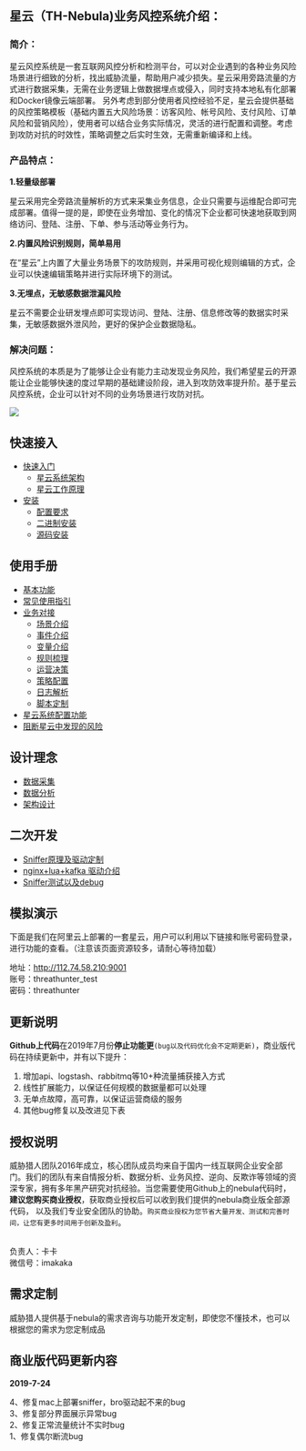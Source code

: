 ## 星云（TH-Nebula)业务风控系统介绍：

### 简介：

星云风控系统是一套互联网风控分析和检测平台，可以对企业遇到的各种业务风险场景进行细致的分析，找出威胁流量，帮助用户减少损失。星云采用旁路流量的方式进行数据采集，无需在业务逻辑上做数据埋点或侵入，同时支持本地私有化部署和Docker镜像云端部署。
另外考虑到部分使用者风控经验不足，星云会提供基础的风控策略模板（基础内置五大风险场景：访客风险、帐号风险、支付风险、订单风险和营销风险），使用者可以结合业务实际情况，灵活的进行配置和调整。考虑到攻防对抗的时效性，策略调整之后实时生效，无需重新编译和上线。

### 产品特点：

**1.轻量级部署** 

星云采用完全旁路流量解析的方式来采集业务信息，企业只需要与运维配合即可完成部署。值得一提的是，即使在业务增加、变化的情况下企业都可快速地获取到网络访问、登陆、注册、下单、参与活动等业务行为。 

**2.内置风险识别规则，简单易用** 

在“星云”上内置了大量业务场景下的攻防规则，并采用可视化规则编辑的方式，企业可以快速编辑策略并进行实际环境下的测试。 

**3.无埋点，无敏感数据泄漏风险** 

星云不需要企业研发埋点即可实现访问、登陆、注册、信息修改等的数据实时采集，无敏感数据外泄风险，更好的保护企业数据隐私。

### 解决问题：

风控系统的本质是为了能够让企业有能力主动发现业务风险，我们希望星云的开源能让企业能够快速的度过早期的基础建设阶段，进入到攻防效率提升阶。基于星云风控系统，企业可以针对不同的业务场景进行攻防对抗。 

![](http://ww1.sinaimg.cn/large/66d0828fgy1g1p9h25nhpj21cs0bkwzg.jpg)


## 快速接入

* [快速入门](https://github.com/threathunterX/nebula_doc/blob/master/chapter2/section1.md)
    * [星云系统架构](https://github.com/threathunterX/nebula_doc/blob/master/chapter2/section1/section1.1.md)
    * [星云工作原理](https://github.com/threathunterX/nebula_doc/blob/master/chapter2/section1/section1.2.md)
* [安装](https://github.com/threathunterX/nebula_doc/blob/master/chapter2/section2.md)
    * [配置要求](https://github.com/threathunterX/nebula_doc/blob/master/chapter2/section2/section2.1.md)
    * [二进制安装](https://github.com/threathunterX/nebula_doc/blob/master/chapter2/section2/section2.2.md)
    * [源码安装](https://github.com/threathunterX/nebula_doc/blob/master/chapter2/section2/section2.3.md)
    
## 使用手册

* [基本功能](https://github.com/threathunterX/nebula_doc/blob/master/chapter3/section1.md)
* [常见使用指引](https://github.com/threathunterX/nebula_doc/blob/master/chapter3/section2.md)
* [业务对接](https://github.com/threathunterX/nebula_doc/blob/master/chapter3/section3.md)
    * [场景介绍](https://github.com/threathunterX/nebula_doc/blob/master/chapter3/section3/section3.1.md)
    * [事件介绍](https://github.com/threathunterX/nebula_doc/blob/master/chapter3/section3/section3.2.md)
    * [变量介绍](https://github.com/threathunterX/nebula_doc/blob/master/chapter3/section3/section3.3.md)
    * [规则梳理](https://github.com/threathunterX/nebula_doc/blob/master/chapter3/section3/section3.4.md)
    * [运营决策](https://github.com/threathunterX/nebula_doc/blob/master/chapter3/section3/section3.5.md)
    * [策略配置](https://github.com/threathunterX/nebula_doc/blob/master/chapter3/section3/section3.6.md)
    * [日志解析](https://github.com/threathunterX/nebula_doc/blob/master/chapter3/section3/section3.7.md)
    * [脚本定制](https://github.com/threathunterX/nebula_doc/blob/master/chapter3/section3/section3.8.md)
* [星云系统配置功能](https://github.com/threathunterX/nebula_doc/blob/master/chapter3/section4.md)
* [阻断星云中发现的风险](https://github.com/threathunterX/nebula_doc/blob/master/chapter3/section5.md)
    
## 设计理念

* [数据采集](https://github.com/threathunterX/nebula_doc/blob/master/chapter4/section1.md)
* [数据分析](https://github.com/threathunterX/nebula_doc/blob/master/chapter4/section2.md)
* [架构设计](https://github.com/threathunterX/nebula_doc/blob/master/chapter4/section3.md)

## 二次开发

* [Sniffer原理及驱动定制](https://github.com/threathunterX/nebula_doc/blob/master/chapter5/section1.md)
* [nginx+lua+kafka 驱动介绍](https://github.com/threathunterX/nebula_doc/blob/master/chapter5/section2.md)
* [Sniffer测试以及debug](https://github.com/threathunterX/nebula_doc/blob/master/chapter5/section3.md)

## 模拟演示
下面是我们在阿里云上部署的一套星云，用户可以利用以下链接和账号密码登录，进行功能的查看。（注意该页面资源较多，请耐心等待加载）

地址：http://112.74.58.210:9001<br/>
账号：threathunter_test<br/>
密码：threathunter<br/>

## 更新说明

**Github上代码**在2019年7月份**停止功能更**`(bug以及代码优化会不定期更新)`，商业版代码在持续更新中，并有以下提升：

1. 增加api、logstash、rabbitmq等10+种流量捕获接入方式
2. 线性扩展能力，以保证任何规模的数据量都可以处理
3. 无单点故障，高可靠，以保证运营商级的服务
4. 其他bug修复以及改进见下表

## 授权说明

威胁猎人团队2016年成立，核心团队成员均来自于国内一线互联网企业安全部门。我们的团队有来自情报分析、数据分析、业务风控、逆向、反欺诈等领域的资深专家，拥有多年黑产研究对抗经验。当您需要使用Github上的nebula代码时，**建议您购买商业授权**，获取商业授权后可以收到我们提供的nebula商业版全部源代码， 以及我们专业安全团队的协助。`购买商业授权为您节省大量开发、测试和完善时间，让您有更多时间用于创新及盈利`。

<br/>
负责人：卡卡<br/>
微信号：imakaka<br/>

## 需求定制

威胁猎人提供基于nebula的需求咨询与功能开发定制，即使您不懂技术，也可以根据您的需求为您定制成品

## 商业版代码更新内容

**2019-7-24**

4、修复mac上部署sniffer，bro驱动起不来的bug<br/>
3、修复部分界面展示异常bug<br/>
2、修复正常流量统计不实时bug<br/>
1、修复偶尔断流bug<br/>






